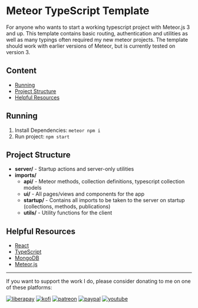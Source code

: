 # Meteor TypeScript Template

For anyone who wants to start a working typescript project with Meteor.js 3 and up. This template contains basic routing, authentication and utilities as well as many typings often required my new meteor projects. The template should work with earlier versions of Meteor, but is currently tested on version 3.

## Content

- [Running](#running)
- [Project Structure](#project-structure)
- [Helpful Resources](#helpful-resources)

## Running

1. Install Dependencies: `meteor npm i`
1. Run project: `npm start`

## Project Structure

- **server/** - Startup actions and server-only utilities
- **imports/**
    - **api/** - Meteor methods, collection definitions, typescript collection models
    - **ui/** - All pages/views and components for the app
    - **startup/** - Contains all imports to be taken to the server on startup (collections, methods, publications)
    - **utils/** - Utility functions for the client

## Helpful Resources

- [React](https://react.dev)
- [TypeScript](https://www.typescriptlang.org)
- [MongoDB](https://www.mongodb.com)
- [Meteor.js](https://www.meteor.com)

---

If you want to support the work I do, please consider donating to me on one of these platforms:

[<img alt="liberapay" src="https://img.shields.io/badge/-LiberaPay-EBC018?style=flat-square&logo=liberapay&logoColor=white" />](https://liberapay.com/stevesteacher/)
[<img alt="kofi" src="https://img.shields.io/badge/-Kofi-7648BB?style=flat-square&logo=ko-fi&logoColor=white" />](https://ko-fi.com/stevesteacher)
[<img alt="patreon" src="https://img.shields.io/badge/-Patreon-F43F4B?style=flat-square&logo=patreon&logoColor=white" />](https://www.patreon.com/Stevesteacher)
[<img alt="paypal" src="https://img.shields.io/badge/-PayPal-0c1a55?style=flat-square&logo=paypal&logoColor=white" />](https://www.paypal.com/donate/?hosted_button_id=P9V2M4Q6WYHR8)
[<img alt="youtube" src="https://img.shields.io/badge/-YouTube-ff0033?style=flat-square&logo=youtube&logoColor=white" />](https://www.youtube.com/channel/UCrIsEy0a57Fz3MdEOvhWbkw/join)
